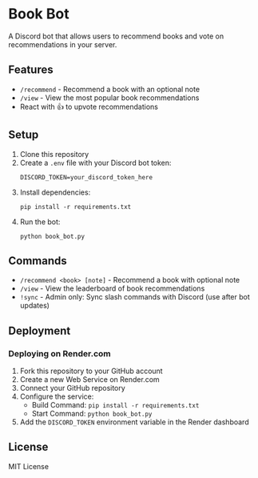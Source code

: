 # Book Bot

A Discord bot that allows users to recommend books and vote on recommendations in your server.

## Features

- `/recommend` - Recommend a book with an optional note
- `/view` - View the most popular book recommendations
- React with 👍 to upvote recommendations

## Setup

1. Clone this repository
2. Create a `.env` file with your Discord bot token:
   ```
   DISCORD_TOKEN=your_discord_token_here
   ```
3. Install dependencies:
   ```
   pip install -r requirements.txt
   ```
4. Run the bot:
   ```
   python book_bot.py
   ```

## Commands

- `/recommend <book> [note]` - Recommend a book with optional note
- `/view` - View the leaderboard of book recommendations
- `!sync` - Admin only: Sync slash commands with Discord (use after bot updates)

## Deployment

### Deploying on Render.com

1. Fork this repository to your GitHub account
2. Create a new Web Service on Render.com
3. Connect your GitHub repository
4. Configure the service:
   - Build Command: `pip install -r requirements.txt`
   - Start Command: `python book_bot.py`
5. Add the `DISCORD_TOKEN` environment variable in the Render dashboard

## License

MIT License 
